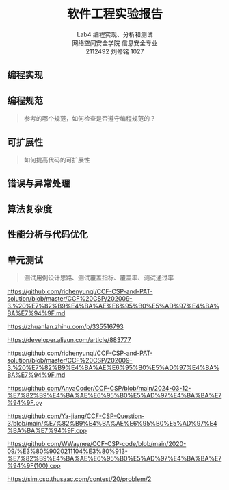 # <center>**软件工程实验报告**</center>

<center>Lab4 编程实现、分析和测试</center>

<center> 网络空间安全学院 信息安全专业</center>

<center> 2112492 刘修铭 1027</center>

## 编程实现





## 编程规范

> 参考的哪个规范，如何检查是否遵守编程规范的？



## 可扩展性

> 如何提高代码的可扩展性



## 错误与异常处理





## 算法复杂度





## 性能分析与代码优化





## 单元测试

> 测试用例设计思路、测试覆盖指标、覆盖率、测试通过率



https://github.com/richenyunqi/CCF-CSP-and-PAT-solution/blob/master/CCF%20CSP/202009-3.%20%E7%82%B9%E4%BA%AE%E6%95%B0%E5%AD%97%E4%BA%BA%E7%94%9F.md

https://zhuanlan.zhihu.com/p/335516793

https://developer.aliyun.com/article/883777

https://github.com/richenyunqi/CCF-CSP-and-PAT-solution/blob/master/CCF%20CSP/202009-3.%20%E7%82%B9%E4%BA%AE%E6%95%B0%E5%AD%97%E4%BA%BA%E7%94%9F.md

https://github.com/AnyaCoder/CCF-CSP/blob/main/2024-03-12-%E7%82%B9%E4%BA%AE%E6%95%B0%E5%AD%97%E4%BA%BA%E7%94%9F.py

https://github.com/Ya-jiang/CCF-CSP-Question-3/blob/main/%E7%82%B9%E4%BA%AE%E6%95%B0%E5%AD%97%E4%BA%BA%E7%94%9F.cpp

https://github.com/WWaynee/CCF-CSP-code/blob/main/2020-09/%E3%80%9020211104%E3%80%913-%E7%82%B9%E4%BA%AE%E6%95%B0%E5%AD%97%E4%BA%BA%E7%94%9F(100).cpp





https://sim.csp.thusaac.com/contest/20/problem/2
